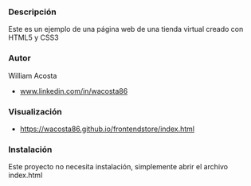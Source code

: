 ### Descripción
Este es un ejemplo de una página web de una tienda virtual creado con HTML5 y CSS3

### Autor
William Acosta

* www.linkedin.com/in/wacosta86

### Visualización
- https://wacosta86.github.io/frontendstore/index.html

### Instalación
Este proyecto no necesita instalación, simplemente abrir el archivo index.html

